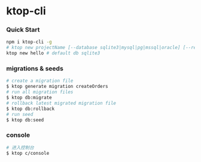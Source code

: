 # ktop-cli

### Quick Start

```bash
npm i ktop-cli -g
# ktop new projectName [--database sqlite3|mysql|pg|mssql|oracle] [--registry https://registry.npm.taobao.org]
ktop new hello # default db sqlite3
```


### migrations & seeds
```bash
# create a migration file
$ ktop generate migration createOrders
# run all migration files
$ ktop db:migrate
# rollback latest migrated migration file  
$ ktop db:rollback
# run seed
$ ktop db:seed
```

### console

```bash
# 进入控制台
$ ktop c/console
```

